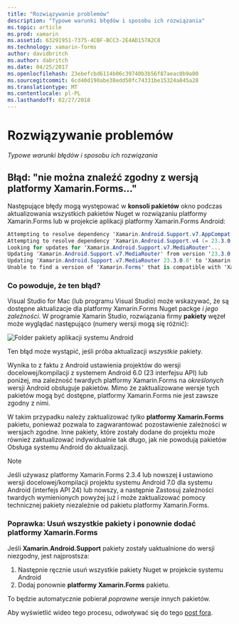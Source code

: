 ```yaml
---
title: "Rozwiązywanie problemów"
description: "Typowe warunki błędów i sposobu ich rozwiązania"
ms.topic: article
ms.prod: xamarin
ms.assetid: 63291951-7375-4CBF-BCC3-2E4AD157A2C8
ms.technology: xamarin-forms
author: davidbritch
ms.author: dabritch
ms.date: 04/25/2017
ms.openlocfilehash: 23ebefcbd6114b06c39740b3b56f87aeac0b9a00
ms.sourcegitcommit: 6cd40d190abe38edd50fc74331be15324a845a28
ms.translationtype: MT
ms.contentlocale: pl-PL
ms.lasthandoff: 02/27/2018
---
```

# <a name="troubleshooting"></a>Rozwiązywanie problemów

_Typowe warunki błędów i sposobu ich rozwiązania_

## <a name="error-unable-to-find-a-version-of-xamarinforms-compatible-with"></a>Błąd: "nie można znaleźć zgodny z wersją platformy Xamarin.Forms..."

Następujące błędy mogą występować w **konsoli pakietów** okno podczas aktualizowania wszystkich pakietów Nuget w rozwiązaniu platformy Xamarin.Forms lub w projekcie aplikacji platformy Xamarin.Forms Android:

```csharp
Attempting to resolve dependency 'Xamarin.Android.Support.v7.AppCompat (= 23.3.0.0)'.
Attempting to resolve dependency 'Xamarin.Android.Support.v4 (= 23.3.0.0)'.
Looking for updates for 'Xamarin.Android.Support.v7.MediaRouter'...
Updating 'Xamarin.Android.Support.v7.MediaRouter' from version '23.3.0.0' to '23.3.1.0' in project 'Todo.Droid'.
Updating 'Xamarin.Android.Support.v7.MediaRouter 23.3.0.0' to 'Xamarin.Android.Support.v7.MediaRouter 23.3.1.0' failed.
Unable to find a version of 'Xamarin.Forms' that is compatible with 'Xamarin.Android.Support.v7.MediaRouter 23.3.0.0'.
```

### <a name="what-causes-this-error"></a>Co powoduje, że ten błąd?

Visual Studio for Mac (lub programu Visual Studio) może wskazywać, że są dostępne aktualizacje dla platformy Xamarin.Forms Nuget packge *i jego zależności*. W programie Xamarin Studio, rozwiązania firmy **pakiety** węzeł może wyglądać następująco (numery wersji mogą się różnić):

![](images/updates-available.png "Folder pakiety aplikacji systemu Android")

Ten błąd może wystąpić, jeśli próba aktualizacji _wszystkie_ pakiety.

Wynika to z faktu z Android ustawienia projektów do wersji docelowej/kompilacji z systemem Android 6.0 (23 interfejsu API) lub poniżej, ma zależność twardych platformy Xamarin.Forms na *określonych* wersji Android obsługuje pakietów. Mimo że zaktualizowane wersje tych pakietów mogą być dostępne, platformy Xamarin.Forms nie jest zawsze zgodny z nimi.

W takim przypadku należy zaktualizować _tylko_ **platformy Xamarin.Forms** pakietu, ponieważ pozwala to zagwarantować pozostawienie zależności w wersjach zgodne. Inne pakiety, które zostały dodane do projektu może również zaktualizować indywidualnie tak długo, jak nie powodują pakietów Obsługa systemu Android do aktualizacji.


> [!NOTE]
> Jeśli używasz platformy Xamarin.Forms 2.3.4 lub nowszej **i** ustawiono wersji docelowej/kompilacji projektu systemu Android 7.0 dla systemu Android (interfejs API 24) lub nowszy, a następnie Zastosuj zależności twardych wymienionych powyżej już i może zaktualizować pomocy technicznej pakiety niezależnie od pakietu platformy Xamarin.Forms.


### <a name="fix-remove-all-packages-and-re-add-xamarinforms"></a>Poprawka: Usuń wszystkie pakiety i ponownie dodać platformy Xamarin.Forms

Jeśli **Xamarin.Android.Support** pakiety zostały uaktualnione do wersji niezgodny, jest najprostsza:

1. Następnie ręcznie usuń wszystkie pakiety Nuget w projekcie systemu Android
2. Dodaj ponownie **platformy Xamarin.Forms** pakietu.

To będzie automatycznie pobierał *poprawne* wersje innych pakietów.

Aby wyświetlić wideo tego procesu, odwoływać się do tego [post fora](https://forums.xamarin.com/discussion/comment/170012/#Comment_170012).
